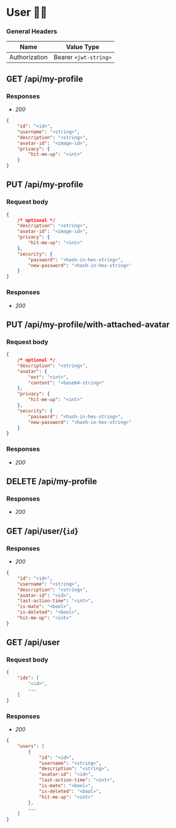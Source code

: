# User 👨‍💻

### General Headers
| Name | Value Type | 
| ---- | -----------|
| Authorization | Bearer `<jwt-string>` |

## GET /api/my-profile

### Responses
- *200*
```json
{
    "id": "<id>",
    "username": "<string>",
    "description": "<string>",
    "avatar-id": "<image-id>",
    "privacy": {
        "hit-me-up": "<int>"
    }
}
```

## PUT /api/my-profile

### Request body
```json
{       
    /* optional */
    "description": "<string>",
    "avatar-id": "<image-id>",
    "privacy": {
        "hit-me-up": "<int>"
    },
    "security": {
        "password": "<hash-in-hex-string>",
        "new-password": "<hash-in-hex-string>"
    }
}
```

### Responses
- *200*

<!-- -------------------------------------------- -->

## PUT /api/my-profile/with-attached-avatar

### Request body
```json
{       
    /* optional */
    "description": "<string>",
    "avatar": {
        "ext": "<int>",
        "content": "<base64-string>"
    },
    "privacy": {
        "hit-me-up": "<int>"
    },
    "security": {
        "password": "<hash-in-hex-string>",
        "new-password": "<hash-in-hex-string>"
    }
}
```

### Responses
- *200*

<!-- -------------------------------------------- -->

## DELETE /api/my-profile

### Responses
- *200*
  
<!-- -------------------------------------------- -->

## GET /api/user/{`id`}

### Responses
- *200*
```json
{
    "id": "<id>",
    "username": "<string>",
    "description": "<string>",
    "avatar-id": "<id>",
    "last-action-time": "<int>",
    "is-mate": "<bool>",
    "is-deleted": "<bool>",
    "hit-me-up": "<int>"
}
```

## GET /api/user

### Request body
```json
{
    "ids": [
        "<id>",
        ...
    ]
}
```

### Responses
- *200*
```json
{
    "users": [
        {
            "id": "<id>",
            "username": "<string>",
            "description": "<string>",
            "avatar-id": "<id>",
            "last-action-time": "<int>",
            "is-mate": "<bool>",
            "is-deleted": "<bool>",
            "hit-me-up": "<int>"
        },
        ...
    ]
}
```
